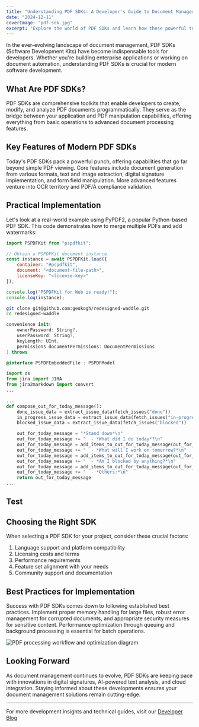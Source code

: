 ```yaml
---
title: "Understanding PDF SDKs: A Developer's Guide to Document Management"
date: "2024-12-11"
coverImage: "pdf-sdk.jpg"
excerpt: "Explore the world of PDF SDKs and learn how these powerful tools can transform your document management capabilities with practical code examples and implementation strategies."
---
```


In the ever-evolving landscape of document management, PDF SDKs (Software Development Kits) have become indispensable tools for developers. Whether you're building enterprise applications or working on document automation, understanding PDF SDKs is crucial for modern software development.

## What Are PDF SDKs?

PDF SDKs are comprehensive toolkits that enable developers to create, modify, and analyze PDF documents programmatically. They serve as the bridge between your application and PDF manipulation capabilities, offering everything from basic operations to advanced document processing features.

## Key Features of Modern PDF SDKs

Today's PDF SDKs pack a powerful punch, offering capabilities that go far beyond simple PDF viewing. Core features include document generation from various formats, text and image extraction, digital signature implementation, and form field manipulation. More advanced features venture into OCR territory and PDF/A compliance validation.

## Practical Implementation

Let's look at a real-world example using PyPDF2, a popular Python-based PDF SDK. This code demonstrates how to merge multiple PDFs and add watermarks:

```javascript
import PSPDFKit from "pspdfkit";

// Obtain a PSPDFKit document instance.
const instance = await PSPDFKit.load({
    container: "#pspdfkit",
    document: "<document-file-path>",
    licenseKey: "<license-key>"
});

console.log("PSPDFKit for Web is ready!");
console.log(instance);
```

```bash
git clone git@github.com:geokogh/redesigned-waddle.git
cd redesigned-waddle
```

```swift
convenience init(
    ownerPassword: String?,
    userPassword: String?,
    keyLength: UInt,
    permissions documentPermissions: DocumentPermissions
) throws
```

```objective-c
@interface PSPDFEmbeddedFile : PSPDFModel
```

```python
import os
from jira import JIRA
from jira2markdown import convert
...
```

```python
...
def compose_out_for_today_message():
    done_issue_data = extract_issue_data(fetch_issues("done"))
    in_progress_issue_data = extract_issue_data(fetch_issues("in-progress"))
    blocked_issue_data = extract_issue_data(fetch_issues("blocked"))

    out_for_today_message = "*Stand down*\n"
    out_for_today_message += "  - *What did I do today*?\n"
    out_for_today_message = add_items_to_out_for_today_message(out_for_today_message, done_issue_data)
    out_for_today_message += "  - *What will I work on tomorrow?*\n"
    out_for_today_message = add_items_to_out_for_today_message(out_for_today_message, in_progress_issue_data)
    out_for_today_message += "  - *Am I blocked by anything?*\n"
    out_for_today_message = add_items_to_out_for_today_message(out_for_today_message, blocked_issue_data)
    out_for_today_message += "  - *Others:*\n"
    return out_for_today_message
...
```

## Test

## Choosing the Right SDK

When selecting a PDF SDK for your project, consider these crucial factors:

1. Language support and platform compatibility
2. Licensing costs and terms
3. Performance requirements
4. Feature set alignment with your needs
5. Community support and documentation

## Best Practices for Implementation

Success with PDF SDKs comes down to following established best practices. Implement proper memory handling for large files, robust error management for corrupted documents, and appropriate security measures for sensitive content. Performance optimization through queuing and background processing is essential for batch operations.

![PDF processing workflow and optimization diagram](pdf-processing.jpg)

## Looking Forward

As document management continues to evolve, PDF SDKs are keeping pace with innovations in digital signatures, AI-powered text analysis, and cloud integration. Staying informed about these developments ensures your document management solutions remain cutting-edge.

---
For more development insights and technical guides, visit our [Developer Blog](https://nutrient.io/blog)